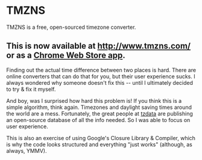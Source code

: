 # TMZNS #

TMZNS is a free, open-sourced timezone converter.

## This is now available at http://www.tmzns.com/ or as a [Chrome Web Store app](https://chrome.google.com/webstore/detail/fgkienloijjhkoegoacpnfknffgnlkde). ##

Finding out the actual time difference between two places is hard. There are online converters that can do that for you, but their user experience sucks. I always wondered why someone doesn't fix this -- until I ultimately decided to try & fix it myself.

And boy, was I surprised how hard this problem is! If you think this is a simple algorithm, think again. Timezones and daylight saving times around the world are a mess. Fortunately, the great people at [tzdata](http://code.google.com/p/tzdata/) are publishing an open-source database of all the info needed. So I was able to focus on user experience.

This is also an exercise of using Google's Closure Library & Compiler, which is why the code looks structured and everything "just works" (although, as always, YMMV).